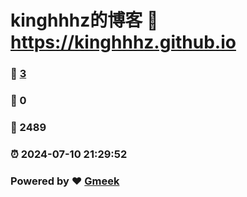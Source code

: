 # kinghhhz的博客 :link: https://kinghhhz.github.io 
### :page_facing_up: [3](https://kinghhhz.github.io/tag.html) 
### :speech_balloon: 0 
### :hibiscus: 2489 
### :alarm_clock: 2024-07-10 21:29:52 
### Powered by :heart: [Gmeek](https://github.com/Meekdai/Gmeek)
